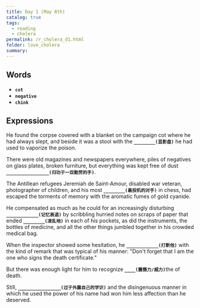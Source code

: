 ```yaml
---
title: Day 1 (May 8th)
catalog: true
tags: 
  - reading
  - cholera
permalink: /r_cholera_d1.html
folder: love_cholera
summary: 
---
```


## Words

-   <b data-toggle="tooltip" data-original-title="{{site.data.glossary.cot}}">`cot`</b>
-   <b data-toggle="tooltip" data-original-title="{{site.data.glossary.negative}}">`negative`</b>
-   <b data-toggle="tooltip" data-original-title="{{site.data.glossary.chink}}">`chink`</b>


## Expressions

He found the corpse covered with a blanket on the campaign cot where he had always slept, and beside it was a stool with the <b data-toggle="tooltip" data-original-title="{{site.data.answers.d1_a}}">`________(显影盘)`</b> he had used to vaporize the poison.

There were old magazines and newspapers everywhere, piles of negatives on glass plates, broken furniture, but everything was kept free of dust <b data-toggle="tooltip" data-original-title="{{site.data.answers.d1_b}}">`________________(归功于一双勤劳的手)`</b>.

The Antillean refugees Jeremiah de Saint-Amour, disabled war veteran, photographer of children, and his most <b data-toggle="tooltip" data-original-title="{{site.data.answers.d1_c}}">`________(最投机的对手)`</b> in chess, had escaped the torments of memory with the aromatic fumes of gold cyanide.

He compensated as much as he could for an increasingly disturbing <b data-toggle="tooltip" data-original-title="{{site.data.answers.d1_d}}">`____________(记忆衰退)`</b> by scribbling hurried notes on scraps of paper that ended <b data-toggle="tooltip" data-original-title="{{site.data.answers.d1_d2}}">`________(凌乱地)`</b> in each of his pockets, as did the instruments, the bottles of medicine, and all the other things jumbled together in his crowded medical bag.

When the inspector showed some hesitation, he <b data-toggle="tooltip" data-original-title="{{site.data.answers.d1_e}}">`____________(打断他)`</b> with the kind of remark that was typical of his manner: "Don't forget that I am the one who signs the death certificate."

But there was enough light for him to recognize <b data-toggle="tooltip" data-original-title="{{site.data.answers.d1_f}}">`____(震慑力/威力)`</b>the of death.

Still, <b data-toggle="tooltip" data-original-title="{{site.data.answers.d1_g}}">`________________(过于外露自己的学识)`</b> and the disingenuous manner in which he used the power of his name had won him less affection than he deserved.
